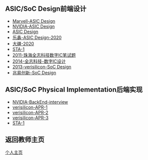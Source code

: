 ASIC/SoC Design前端设计
---  
  
- [Marvell-ASIC Design](./pdf_list/Marvell-ASICDesign-1.pdf)  
- [NVIDIA-ASIC Design](./pdf_list/NVIDIA-ASICDesign.pdf) 
- [ASIC Design](./pdf_list/timing-analysis.pdf)
- [乐鑫-ASIC Design-2020](./pdf_list/乐鑫-2020.pdf) 
- [大疆-2020](./pdf_list/大疆-2020.pdf) 
- [STA-1](./pdf_list/STA-1.pdf) 
- [2011-珠海全志科技数字IC笔试题](./pdf_list/2011-珠海全志科技数字IC笔试题目.pdf) 
- [2014-全志科技-数字IC设计](./pdf_list/2014-全志科技-数字IC设计.pdf)
- [2013-verisilicon-SoC Design](./pdf_list/2013-verisilicon-SoCdesign.pdf)
- [兆易创新-SoC Design](./pdf_list/兆易创新.pdf)



ASIC/SoC Physical Implementation后端实现
---  
  
- [NVIDIA-BackEnd-interview](./pdf_list/NVIDIA-BackEnd-interview.pdf)  
- [verisilicon-APR-1](./pdf_list/verisilicon-APR-1.pdf)  
- [verisilicon-APR-2](./pdf_list/verisilicon-APR-2.pdf)   
- [verisilicon-APR-3](./pdf_list/verisilicon-APR-3.pdf)
- [STA-1](./pdf_list/STA_test.pdf) 


**返回教师主页**
---
[个人主页](http://www.dizhixiong.cn/)
